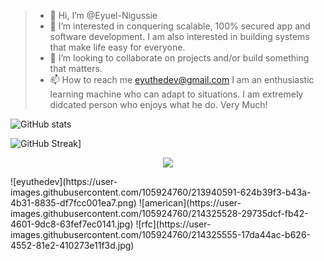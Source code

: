 <!-- ![Alt Text](https://media.giphy.com/media/WLhzPXdgN3paKEQsI9/giphy.gif)
 -->
> - 👋 Hi, I’m @Eyuel-Nigussie
>- 👀 I’m interested in conquering scalable, 100% secured app and software development. I am also interested in building systems that make life easy for everyone.
>- 💞️ I’m looking to collaborate on projects and/or build something that matters.
>- 📫 How to reach me eyuthedev@gmail.com
> I am an enthusiastic learning machine who can adapt to situations. I am extremely didcated person who enjoys what he do. Very Much!


![GitHub stats](https://github-readme-stats.vercel.app/api?username=Eyuel-Nigussie&count_private=true)
<!-- ![Top Langs](https://github-readme-stats.vercel.app/api/top-langs/?username=Eyuel-Nigussie&theme=tokyonight) -->

![GitHub Streak](https://github-readme-streak-stats.herokuapp.com?user=Eyuel-Nigussie)]
<p align="center">
  <a href="https://skillicons.dev">
    <img src="https://skillicons.dev/icons?i=git,kubernetes,docker,c,vim,bootstrap,cpp,codepen,css,deno,django,dynamodb,electron,fastapi,figma,firebase,github,gitlab,gradle,js,jquery,jest,laravel,linux,md,materialui,maven,mongodb,mysql,netlify,nginx,nodejs,openstack,php,postgres,postman,py,qt,sqlite,svelte,tailwind,threejs,vercel,vite,vue,xd" />
  </a>
</p>
![eyuthedev](https://user-images.githubusercontent.com/105924760/213940591-624b39f3-b43a-4b31-8835-df7fcc001ea7.png)
![american](https://user-images.githubusercontent.com/105924760/214325528-29735dcf-fb42-4601-9dc8-63fef7ec0141.jpg) ![rfc](https://user-images.githubusercontent.com/105924760/214325555-17da44ac-b626-4552-81e2-410273e11f3d.jpg)
